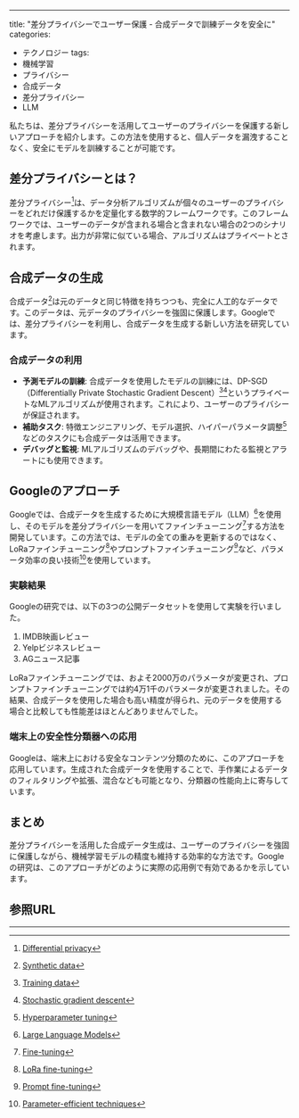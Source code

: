 ---

title: "差分プライバシーでユーザー保護 - 合成データで訓練データを安全に"
categories:
  - テクノロジー
tags:
  - 機械学習
  - プライバシー
  - 合成データ
  - 差分プライバシー
  - LLM

私たちは、差分プライバシーを活用してユーザーのプライバシーを保護する新しいアプローチを紹介します。この方法を使用すると、個人データを漏洩することなく、安全にモデルを訓練することが可能です。

## 差分プライバシーとは？
差分プライバシー[^1]は、データ分析アルゴリズムが個々のユーザーのプライバシーをどれだけ保護するかを定量化する数学的フレームワークです。このフレームワークでは、ユーザーのデータが含まれる場合と含まれない場合の2つのシナリオを考慮します。出力が非常に似ている場合、アルゴリズムはプライベートとされます。

## 合成データの生成
合成データ[^2]は元のデータと同じ特徴を持ちつつも、完全に人工的なデータです。このデータは、元データのプライバシーを強固に保護します。Googleでは、差分プライバシーを利用し、合成データを生成する新しい方法を研究しています。

### 合成データの利用
- **予測モデルの訓練**: 合成データを使用したモデルの訓練には、DP-SGD（Differentially Private Stochastic Gradient Descent）[^3][^4]というプライベートなMLアルゴリズムが使用されます。これにより、ユーザーのプライバシーが保証されます。
- **補助タスク**: 特徴エンジニアリング、モデル選択、ハイパーパラメータ調整[^10]などのタスクにも合成データは活用できます。
- **デバッグと監視**: MLアルゴリズムのデバッグや、長期間にわたる監視とアラートにも使用できます。

## Googleのアプローチ
Googleでは、合成データを生成するために大規模言語モデル（LLM）[^5]を使用し、そのモデルを差分プライバシーを用いてファインチューニング[^11]する方法を開発しています。この方法では、モデルの全ての重みを更新するのではなく、LoRaファインチューニング[^12]やプロンプトファインチューニング[^13]など、パラメータ効率の良い技術[^14]を使用しています。

### 実験結果
Googleの研究では、以下の3つの公開データセットを使用して実験を行いました。
1. IMDB映画レビュー
2. Yelpビジネスレビュー
3. AGニュース記事

LoRaファインチューニングでは、およそ2000万のパラメータが変更され、プロンプトファインチューニングでは約4万1千のパラメータが変更されました。その結果、合成データを使用した場合も高い精度が得られ、元のデータを使用する場合と比較しても性能差はほとんどありませんでした。

### 端末上の安全性分類器への応用
Googleは、端末上における安全なコンテンツ分類のために、このアプローチを応用しています。生成された合成データを使用することで、手作業によるデータのフィルタリングや拡張、混合なども可能となり、分類器の性能向上に寄与しています。

## まとめ
差分プライバシーを活用した合成データ生成は、ユーザーのプライバシーを強固に保護しながら、機械学習モデルの精度も維持する効率的な方法です。Googleの研究は、このアプローチがどのように実際の応用例で有効であるかを示しています。

## 参照URL
[^1]: [Differential privacy](https://www.anonify.layerx.co.jp/post/differential-privacy)
[^2]: [Synthetic data](https://acompany.tech/privacytechlab/synthetic-data-merit-demerit/#:~:text=%E6%9B%B8%E3%81%84%E3%81%A6%E3%81%84%E3%81%8F%E3%80%82-,%E5%90%88%E6%88%90%E3%83%87%E3%83%BC%E3%82%BF%E3%81%A8%E3%81%AF%E4%BD%95%E3%81%8B,Artificially%20Generated%20Data%E3%81%A8%E3%82%82%E3%81%84%E3%81%86%E3%80%82)
[^3]: [Training data](https://e-words.jp/w/%E6%95%99%E5%B8%AB%E3%83%87%E3%83%BC%E3%82%BF.html#:~:text=%E6%95%99%E5%B8%AB%E3%83%87%E3%83%BC%E3%82%BF%20%E3%80%90training%20data%E3%80%91%20%E3%83%88%E3%83%AC%E3%83%BC%E3%83%8B%E3%83%B3%E3%82%B0,%E3%83%87%E3%83%BC%E3%82%BF%20%2F%20%E8%A8%93%E7%B7%B4%E3%83%87%E3%83%BC%E3%82%BF%20%2F%20%E6%95%99%E5%B8%AB%E4%BF%A1%E5%8F%B7&text=%E6%95%99%E5%B8%AB%E3%83%87%E3%83%BC%E3%82%BF%EF%BC%88training%20data%EF%BC%89%E3%81%A8,%E3%80%8C%E6%95%99%E5%B8%AB%E3%81%82%E3%82%8A%E5%AD%A6%E7%BF%92%E3%80%8D%E3%81%A8%E3%81%84%E3%81%86%E3%80%82)
[^4]: [Stochastic gradient descent](https://ja.wikipedia.org/wiki/%E7%A2%BA%E7%8E%87%E7%9A%84%E5%8B%BE%E9%85%8D%E9%99%8D%E4%B8%8B%E6%B3%95)
[^5]: [Large Language Models](https://atmarkit.itmedia.co.jp/ait/articles/2303/13/news013.html)
[^10]: [Hyperparameter tuning](https://aws.amazon.com/jp/what-is/hyperparameter-tuning/#:~:text=%E6%A9%9F%E6%A2%B0%E5%AD%A6%E7%BF%92%E3%83%A2%E3%83%87%E3%83%AB%E3%82%92%E3%83%88%E3%83%AC%E3%83%BC%E3%83%8B%E3%83%B3%E3%82%B0,%E3%83%81%E3%83%A5%E3%83%BC%E3%83%8B%E3%83%B3%E3%82%B0%E3%81%A8%E5%91%BC%E3%81%B0%E3%82%8C%E3%81%BE%E3%81%99%E3%80%82)
[^11]: [Fine-tuning](https://zero2one.jp/ai-word/finetuning/#:~:text=%E3%83%95%E3%82%A1%E3%82%A4%E3%83%B3%E3%83%81%E3%83%A5%E3%83%BC%E3%83%8B%E3%83%B3%E3%82%B0%E3%81%A8%E3%81%AF%E3%80%81%E5%87%BA%E5%8A%9B,%E3%81%99%E3%82%8B%E5%8A%B9%E6%9E%9C%E3%81%8C%E6%9C%9F%E5%BE%85%E3%81%A7%E3%81%8D%E3%82%8B%E3%80%82)
[^12]: [LoRa fine-tuning](https://qiita.com/DeepMata/items/cb4ff18c1e0548bdb844)
[^13]: [Prompt fine-tuning](https://qiita.com/tmgauss/items/22c4e5e00282a23e569d)
[^14]: [Parameter-efficient techniques](https://arxiv.org/abs/2312.12148)

---